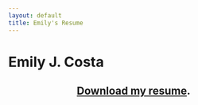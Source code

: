 ```yaml
---
layout: default
title: Emily's Resume
---
```


<h1>Emily J. Costa</h1>

<div align="center"><h2>
<a href="./resume.pdf" download="Costa-Emily_resume">Download my resume</a>.
</div>
